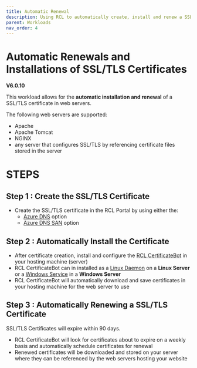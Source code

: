 ```yaml
---
title: Automatic Renewal
description: Using RCL to automatically create, install and renew a SSL/TLS certificates in Web Servers
parent: Workloads
nav_order: 4
---
```


# Automatic Renewals and Installations of SSL/TLS Certificates

**V6.0.10**

This workload allows for the **automatic installation and renewal** of a SSL/TLS certificate in web servers.

The following web servers are supported:

- Apache
- Apache Tomcat
- NGINX
- any server that configures SSL/TLS by referencing certificate files stored in the server

# STEPS

## Step 1 : Create the SSL/TLS Certificate

- Create the SSL/TLS certificate in the RCL Portal by using either the:
    - [Azure DNS](../portal/azure-dns.md) option
    - [Azure DNS SAN](../portal/azure-dns-san.md) option

## Step 2 : Automatically Install the Certificate

- After certificate creation, install and configure the [RCL CertificateBot](../certbot/certbot.md) in your hosting machine (server) 
- RCL CertificateBot can in installed as a [Linux Daemon](../certbot/linux-daemon.md) on a **Linux Server** or a [Windows Service](../certbot/windows-service.md) in a **Windows Server**  
- RCL CertificateBot will automatically download and save certificates in your hosting machine for the web server to use

## Step 3 : Automatically Renewing a SSL/TLS Certificate

SSL/TLS Certificates will expire within 90 days. 

- RCL CertificateBot will look for certificates about to expire on a weekly basis and automatically schedule certificates for renewal 
- Renewed certificates will be downloaded and stored on your server where they can be referenced by the web servers hosting your website